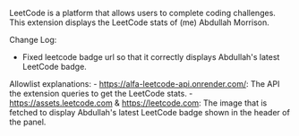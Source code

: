 LeetCode is a platform that allows users to complete coding challenges. This extension displays the LeetCode stats of (me) Abdullah Morrison.

Change Log:
- Fixed leetcode badge url so that it correctly displays Abdullah's latest LeetCode badge.

Allowlist explanations:
    - https://alfa-leetcode-api.onrender.com/: The API the extension queries to get the LeetCode stats.
    - https://assets.leetcode.com & https://leetcode.com: The image that is fetched to display Abdullah's latest LeetCode badge shown in the header of the panel.
